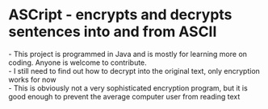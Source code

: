 <h1>ASCript - encrypts and decrypts sentences into and from ASCII </h1>
    - This project is programmed in Java and is mostly for learning more on coding. Anyone is welcome to contribute.<br>
    - I still need to find out how to decrypt into the original text, only encryption works for now <br>
    - This is obviously not a very sophisticated encryption program, but it is good enough to prevent the average computer user from reading text

